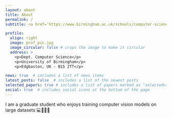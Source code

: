 ```yaml
---
layout: about
title: About
permalink: /
subtitle: <a href='https://www.birmingham.ac.uk/schools/computer-science'>University of Birmingham</a>, Edgbaston, UK - B15 2TT.

profile:
  align: right
  image: prof_pic.jpg
  image_circular: false # crops the image to make it circular
  address: >
    <p>Dept. Computer Science</p>
    <p>University of Birmingham</p>
    <p>Edgbaston, UK - B15 2TT</p>

news: true  # includes a list of news items
latest_posts: false  # includes a list of the newest posts
selected_papers: true # includes a list of papers marked as "selected={true}"
social: true  # includes social icons at the bottom of the page
---
```


I am a graduate student who enjoys training computer vision models on large datasets :computer::eyes::speech_balloon::minidisc:
